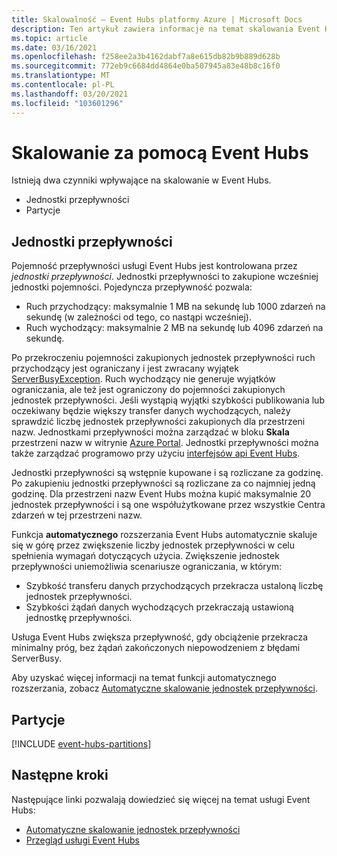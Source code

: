 ```yaml
---
title: Skalowalność — Event Hubs platformy Azure | Microsoft Docs
description: Ten artykuł zawiera informacje na temat skalowania Event Hubs platformy Azure przy użyciu partycji i jednostek przepływności.
ms.topic: article
ms.date: 03/16/2021
ms.openlocfilehash: f258ee2a3b4162dabf7a8e615db82b9b889d628b
ms.sourcegitcommit: 772eb9c6684dd4864e0ba507945a83e48b8c16f0
ms.translationtype: MT
ms.contentlocale: pl-PL
ms.lasthandoff: 03/20/2021
ms.locfileid: "103601296"
---
```

# <a name="scaling-with-event-hubs"></a>Skalowanie za pomocą Event Hubs

Istnieją dwa czynniki wpływające na skalowanie w Event Hubs.
*   Jednostki przepływności
*   Partycje

## <a name="throughput-units"></a>Jednostki przepływności

Pojemność przepływności usługi Event Hubs jest kontrolowana przez *jednostki przepływności*. Jednostki przepływności to zakupione wcześniej jednostki pojemności. Pojedyncza przepływność pozwala:

* Ruch przychodzący: maksymalnie 1 MB na sekundę lub 1000 zdarzeń na sekundę (w zależności od tego, co nastąpi wcześniej).
* Ruch wychodzący: maksymalnie 2 MB na sekundę lub 4096 zdarzeń na sekundę.

Po przekroczeniu pojemności zakupionych jednostek przepływności ruch przychodzący jest ograniczany i jest zwracany wyjątek [ServerBusyException](/dotnet/api/microsoft.azure.eventhubs.serverbusyexception). Ruch wychodzący nie generuje wyjątków ograniczania, ale też jest ograniczony do pojemności zakupionych jednostek przepływności. Jeśli wystąpią wyjątki szybkości publikowania lub oczekiwany będzie większy transfer danych wychodzących, należy sprawdzić liczbę jednostek przepływności zakupionych dla przestrzeni nazw. Jednostkami przepływności można zarządzać w bloku **Skala** przestrzeni nazw w witrynie [Azure Portal](https://portal.azure.com). Jednostki przepływności można także zarządzać programowo przy użyciu [interfejsów api Event Hubs](./event-hubs-samples.md).

Jednostki przepływności są wstępnie kupowane i są rozliczane za godzinę. Po zakupieniu jednostki przepływności są rozliczane za co najmniej jedną godzinę. Dla przestrzeni nazw Event Hubs można kupić maksymalnie 20 jednostek przepływności i są one współużytkowane przez wszystkie Centra zdarzeń w tej przestrzeni nazw.

Funkcja **automatycznego** rozszerzania Event Hubs automatycznie skaluje się w górę przez zwiększenie liczby jednostek przepływności w celu spełnienia wymagań dotyczących użycia. Zwiększenie jednostek przepływności uniemożliwia scenariusze ograniczania, w którym:

- Szybkość transferu danych przychodzących przekracza ustaloną liczbę jednostek przepływności.
- Szybkości żądań danych wychodzących przekraczają ustawioną jednostkę przepływności.

Usługa Event Hubs zwiększa przepływność, gdy obciążenie przekracza minimalny próg, bez żądań zakończonych niepowodzeniem z błędami ServerBusy. 

Aby uzyskać więcej informacji na temat funkcji automatycznego rozszerzania, zobacz [Automatyczne skalowanie jednostek przepływności](event-hubs-auto-inflate.md).

## <a name="partitions"></a>Partycje
[!INCLUDE [event-hubs-partitions](../../includes/event-hubs-partitions.md)]




## <a name="next-steps"></a>Następne kroki
Następujące linki pozwalają dowiedzieć się więcej na temat usługi Event Hubs:

- [Automatyczne skalowanie jednostek przepływności](event-hubs-auto-inflate.md)
- [Przegląd usługi Event Hubs](./event-hubs-about.md)

